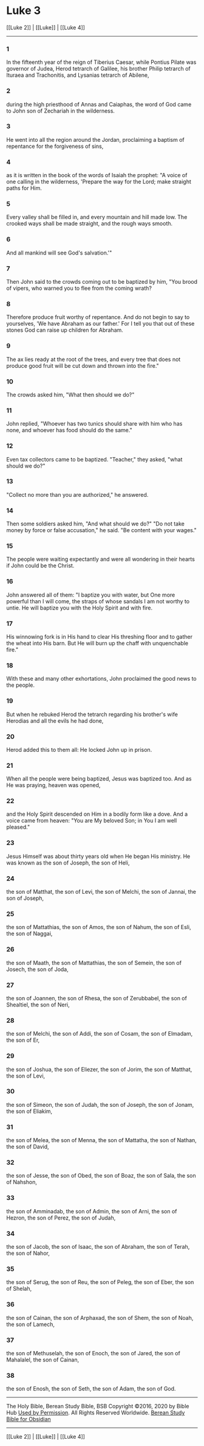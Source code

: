 # Luke 3

[[Luke 2]] | [[Luke]] | [[Luke 4]]

---

### 1
In the fifteenth year of the reign of Tiberius Caesar, while Pontius Pilate was governor of Judea, Herod tetrarch of Galilee, his brother Philip tetrarch of Ituraea and Trachonitis, and Lysanias tetrarch of Abilene,

### 2
during the high priesthood of Annas and Caiaphas, the word of God came to John son of Zechariah in the wilderness.

### 3
He went into all the region around the Jordan, proclaiming a baptism of repentance for the forgiveness of sins,

### 4
as it is written in the book of the words of Isaiah the prophet: "A voice of one calling in the wilderness, 'Prepare the way for the Lord; make straight paths for Him.

### 5
Every valley shall be filled in, and every mountain and hill made low. The crooked ways shall be made straight, and the rough ways smooth.

### 6
And all mankind will see God's salvation.'"

### 7
Then John said to the crowds coming out to be baptized by him, "You brood of vipers, who warned you to flee from the coming wrath?

### 8
Therefore produce fruit worthy of repentance. And do not begin to say to yourselves, 'We have Abraham as our father.' For I tell you that out of these stones God can raise up children for Abraham.

### 9
The ax lies ready at the root of the trees, and every tree that does not produce good fruit will be cut down and thrown into the fire."

### 10
The crowds asked him, "What then should we do?"

### 11
John replied, "Whoever has two tunics should share with him who has none, and whoever has food should do the same."

### 12
Even tax collectors came to be baptized. "Teacher," they asked, "what should we do?"

### 13
"Collect no more than you are authorized," he answered.

### 14
Then some soldiers asked him, "And what should we do?" "Do not take money by force or false accusation," he said. "Be content with your wages."

### 15
The people were waiting expectantly and were all wondering in their hearts if John could be the Christ.

### 16
John answered all of them: "I baptize you with water, but One more powerful than I will come, the straps of whose sandals I am not worthy to untie. He will baptize you with the Holy Spirit and with fire.

### 17
His winnowing fork is in His hand to clear His threshing floor and to gather the wheat into His barn. But He will burn up the chaff with unquenchable fire."

### 18
With these and many other exhortations, John proclaimed the good news to the people.

### 19
But when he rebuked Herod the tetrarch regarding his brother's wife Herodias and all the evils he had done,

### 20
Herod added this to them all: He locked John up in prison.

### 21
When all the people were being baptized, Jesus was baptized too. And as He was praying, heaven was opened,

### 22
and the Holy Spirit descended on Him in a bodily form like a dove. And a voice came from heaven: "You are My beloved Son; in You I am well pleased."

### 23
Jesus Himself was about thirty years old when He began His ministry. He was known as the son of Joseph, the son of Heli,

### 24
the son of Matthat, the son of Levi, the son of Melchi, the son of Jannai, the son of Joseph,

### 25
the son of Mattathias, the son of Amos, the son of Nahum, the son of Esli, the son of Naggai,

### 26
the son of Maath, the son of Mattathias, the son of Semein, the son of Josech, the son of Joda,

### 27
the son of Joannen, the son of Rhesa, the son of Zerubbabel, the son of Shealtiel, the son of Neri,

### 28
the son of Melchi, the son of Addi, the son of Cosam, the son of Elmadam, the son of Er,

### 29
the son of Joshua, the son of Eliezer, the son of Jorim, the son of Matthat, the son of Levi,

### 30
the son of Simeon, the son of Judah, the son of Joseph, the son of Jonam, the son of Eliakim,

### 31
the son of Melea, the son of Menna, the son of Mattatha, the son of Nathan, the son of David,

### 32
the son of Jesse, the son of Obed, the son of Boaz, the son of Sala, the son of Nahshon,

### 33
the son of Amminadab, the son of Admin, the son of Arni, the son of Hezron, the son of Perez, the son of Judah,

### 34
the son of Jacob, the son of Isaac, the son of Abraham, the son of Terah, the son of Nahor,

### 35
the son of Serug, the son of Reu, the son of Peleg, the son of Eber, the son of Shelah,

### 36
the son of Cainan, the son of Arphaxad, the son of Shem, the son of Noah, the son of Lamech,

### 37
the son of Methuselah, the son of Enoch, the son of Jared, the son of Mahalalel, the son of Cainan,

### 38
the son of Enosh, the son of Seth, the son of Adam, the son of God.

---

The Holy Bible, Berean Study Bible, BSB
Copyright ©2016, 2020 by Bible Hub
[Used by Permission](https://berean.bible/terms.htm). All Rights Reserved Worldwide.
[Berean Study Bible for Obsidian](https://github.com/gapmiss/berean-study-bible-for-obsidian)

---

[[Luke 2]] | [[Luke]] | [[Luke 4]]


